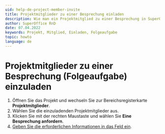 ```yaml
---
uid: help-de-project-member-invite
title: Projektmitglieder zu einer Besprechung einladen
description: Wie man ein Projektmitglied zu einer Besprechung in SuperOffice einlädt
author: SuperOffice RnD
date: 07.04.2022
keywords: Projekt, Mitglied, Einladen, Folgeaufgabe
topic: howto
language: de
---
```


# Projektmitglieder zu einer Besprechung (Folgeaufgabe) einzuladen

1. Öffnen Sie das Projekt und wechseln Sie zur Bereichsregisterkarte **Projektmitglieder**.
2. Wählen Sie die einzuladenden Projektmitglieder aus.
3. Klicken Sie mit der rechten Maustaste und wählen Sie **Eine Besprechung anfordern**.
4. [Geben Sie die erforderlichen Informationen in das Feld ein][1].

<!-- Referenced links -->
[1]: ../../../diary/learn/create-follow-up.md#fields
